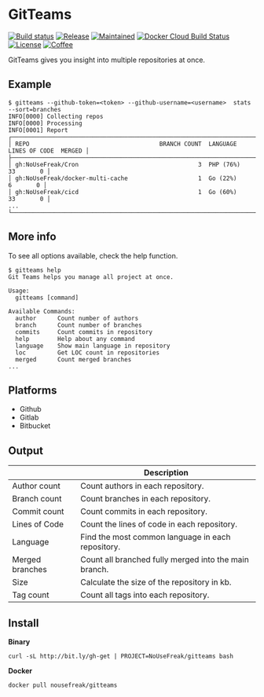 # GitTeams

[![Build status](https://img.shields.io/travis/NoUseFreak/gitteams/master?style=flat-square)](https://travis-ci.org/NoUseFreak/gitteams)
[![Release](https://img.shields.io/github/v/release/NoUseFreak/gitteams?style=flat-square)](https://github.com/NoUseFreak/gitteams/releases)
[![Maintained](https://img.shields.io/maintenance/yes/2019?style=flat-square)](https://github.com/NoUseFreak/gitteams)
[![Docker Cloud Build Status](https://img.shields.io/docker/cloud/build/nousefreak/gitteams?style=flat-square)](https://hub.docker.com/r/nousefreak/gitteams)
[![License](https://img.shields.io/github/license/NoUseFreak/gitteams?style=flat-square)](https://github.com/NoUseFreak/gitteams/blob/master/LICENSE)
[![Coffee](https://img.shields.io/badge/☕️-Buy%20me%20a%20coffee-blue?style=flat-square&color=blueviolet)](https://www.buymeacoffee.com/driesdepeuter)

GitTeams gives you insight into multiple repositories at once.

## Example

```
$ gitteams --github-token=<token> --github-username=<username>  stats --sort=branches 
INFO[0000] Collecting repos                             
INFO[0000] Processing                                   
INFO[0001] Report                                       
┌─────────────────────────────────────────────────────────────────────────────────────────────────┐
│ REPO                                     BRANCH COUNT  LANGUAGE           LINES OF CODE  MERGED │
├─────────────────────────────────────────────────────────────────────────────────────────────────┤
│ gh:NoUseFreak/Cron                                  3  PHP (76%)                     33       0 │
│ gh:NoUseFreak/docker-multi-cache                    1  Go (22%)                       6       0 │
│ gh:NoUseFreak/cicd                                  1  Go (60%)                      33       0 │
...
└─────────────────────────────────────────────────────────────────────────────────────────────────┘
```

## More info

To see all options available, check the help function.

```
$ gitteams help
Git Teams helps you manage all project at once.

Usage:
  gitteams [command]

Available Commands:
  author      Count number of authors
  branch      Count number of branches
  commits     Count commits in repository
  help        Help about any command
  language    Show main language in repository
  loc         Get LOC count in repositories
  merged      Count merged branches
...
```

## Platforms

 - Github
 - Gitlab
 - Bitbucket

## Output
|                 | Description                                           |
| --------------- | ----------------------------------------------------- |
| Author count    | Count authors in each repository.                     |
| Branch count    | Count branches in each repository.                    |
| Commit count    | Count commits in each repository.                     |
| Lines of Code   | Count the lines of code in each repository.           |
| Language        | Find the most common language in each repository.     |
| Merged branches | Count all branched fully merged into the main branch. |
| Size            | Calculate the size of the repository in kb.           |
| Tag count       | Count all tags into each repository.                  |

## Install

__Binary__

```
curl -sL http://bit.ly/gh-get | PROJECT=NoUseFreak/gitteams bash
```

__Docker__

```
docker pull nousefreak/gitteams
```
